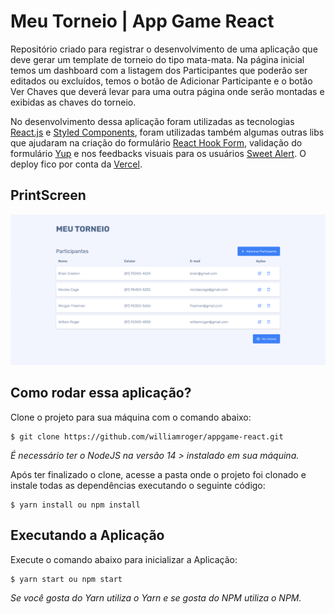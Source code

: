 # Meu Torneio | App Game React

Repositório criado para registrar o desenvolvimento de uma aplicação que deve gerar um template de torneio do tipo mata-mata. Na página inicial temos um dashboard com a listagem dos Participantes que poderão ser editados ou excluídos, temos o botão de Adicionar Participante e o botão Ver Chaves que deverá levar para uma outra página onde serão montadas e exibidas as chaves do torneio. 

No desenvolvimento dessa aplicação foram utilizadas as tecnologias [React.js](https://pt-br.reactjs.org/) e [Styled Components](https://styled-components.com/), foram utilizadas também algumas outras libs que ajudaram na criação do formulário [React Hook Form](https://react-hook-form.com/), validação do formulário [Yup](https://github.com/jquense/yup) e nos feedbacks visuais para os usuários [Sweet Alert](https://sweetalert.js.org/guides/). O deploy fico por conta da [Vercel](https://vercel.com/).

## PrintScreen
![](/src/assets/appgame-react.png)

## Como rodar essa aplicação?
Clone o projeto para sua máquina com o comando abaixo:
```
$ git clone https://github.com/williamroger/appgame-react.git
```
*É necessário ter o NodeJS na versão 14 > instalado em sua máquina.*

Após ter finalizado o clone, acesse a pasta onde o projeto foi clonado e instale todas as dependências executando o seguinte código:
```
$ yarn install ou npm install
```
## Executando a Aplicação
Execute o comando abaixo para inicializar a Aplicação:
```
$ yarn start ou npm start
```
*Se você gosta do Yarn utiliza o Yarn e se gosta do NPM utiliza o NPM.*
